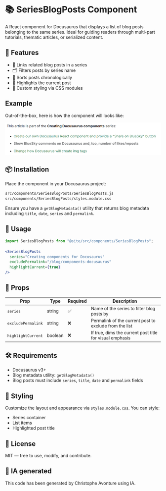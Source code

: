 # 📚 SeriesBlogPosts Component

A React component for Docusaurus that displays a list of blog posts belonging to the same series. Ideal for guiding readers through multi-part tutorials, thematic articles, or serialized content.

## 🚀 Features

* 🔗 Links related blog posts in a series
* 🗂️ Filters posts by series name
* 📅 Sorts posts chronologically
* 🎯 Highlights the current post
* 🎨 Custom styling via CSS modules

## Example

Out-of-the-box, here is how the component will looks like:

![Example](sample.png)

## 📦 Installation

Place the component in your Docusaurus project:

```bash
src/components/SeriesBlogPosts/SeriesBlogPosts.js
src/components/SeriesBlogPosts/styles.module.css
```

Ensure you have a `getBlogMetadata()` utility that returns blog metadata including `title`, `date`, `series` and `permalink`.

## 🧪 Usage

```jsx
import SeriesBlogPosts from "@site/src/components/SeriesBlogPosts";

<SeriesBlogPosts
  series="Creating components for Docusaurus"
  excludePermalink="/blog/components-docusaurus"
  highlightCurrent={true}
/>
```

## 🧾 Props

| Prop | Type | Required | Description |
| --- | --- | --- | --- |
| `series` | string | ✅ | Name of the series to filter blog posts by |
| `excludePermalink` | string | ❌ | Permalink of the current post to exclude from the list |
| `highlightCurrent` | boolean | ❌ | If true, dims the current post title for visual emphasis |

## 🛠️ Requirements

* Docusaurus v3+
* Blog metadata utility: `getBlogMetadata()`
* Blog posts must include `series`, `title`, `date` and `permalink` fields

## 🎨 Styling

Customize the layout and appearance via `styles.module.css`. You can style:

* Series container
* List items
* Highlighted post title

## 📄 License

MIT — free to use, modify, and contribute.

## 💬 IA generated

This code has been generated by Christophe Avonture using IA.
